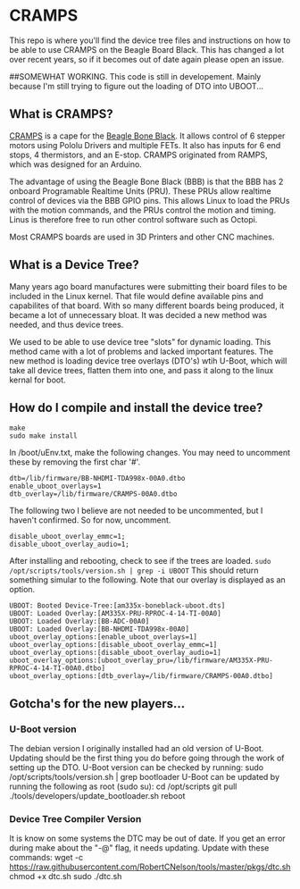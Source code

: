# CRAMPS
This repo is where you'll find the device tree files and instructions on how to be able to use CRAMPS on the Beagle Board Black. This has changed a lot over recent years, so if it becomes out of date again please open an issue.

##SOMEWHAT WORKING.
This code is still in developement. Mainly because I'm still trying to figure out the loading of DTO into UBOOT...

## What is CRAMPS?
[CRAMPS](https://github.com/cdsteinkuehler/bobc_hardware/tree/CRAMPS/CRAMPS) is a cape for the [Beagle Bone Black](https://beagleboard.org/black). It allows control of 6 stepper motors using Pololu Drivers and multiple FETs. It also has inputs for 6 end stops, 4 thermistors, and an E-stop. CRAMPS originated from RAMPS, which was designed for an Arduino.

The advantage of using the Beagle Bone Black (BBB) is that the BBB has 2 onboard Programable Realtime Units (PRU). These PRUs allow realtime control of devices via the BBB GPIO pins. This allows Linux to load the PRUs with the motion commands, and the PRUs control the motion and timing. Linus is therefore free to run other control software such as Octopi.

Most CRAMPS boards are used in 3D Printers and other CNC machines.

## What is a Device Tree?
Many years ago board manufactures were submitting their board files to be included in the Linux kernel. That file would define available pins and capabilites of that board. With so many different boards being produced, it became a lot of unnecessary bloat. It was decided a new method was needed, and thus device trees.

We used to be able to use device tree "slots" for dynamic loading. This method came with a lot of problems and lacked important features.
The new method is loading device tree overlays (DTO's) wtih U-Boot, which will take all device trees, flatten them into one, and pass it along to the linux kernal for boot.

## How do I compile and install the device tree?

	make
	sudo make install

In /boot/uEnv.txt, make the following changes. You may need to uncomment these by removing the first char '#'.

	dtb=/lib/firmware/BB-NHDMI-TDA998x-00A0.dtbo
	enable_uboot_overlays=1
	dtb_overlay=/lib/firmware/CRAMPS-00A0.dtbo

The following two I believe are not needed to be uncommented, but I haven't confirmed. So for now, uncomment.

	disable_uboot_overlay_emmc=1;
	disable_uboot_overlay_audio=1;

After installing and rebooting, check to see if the trees are loaded. <code>sudo /opt/scripts/tools/version.sh | grep -i UBOOT</code> This should return something simular to the following. Note that our overlay is displayed as an option.

	UBOOT: Booted Device-Tree:[am335x-boneblack-uboot.dts]
	UBOOT: Loaded Overlay:[AM335X-PRU-RPROC-4-14-TI-00A0]
	UBOOT: Loaded Overlay:[BB-ADC-00A0]
	UBOOT: Loaded Overlay:[BB-NHDMI-TDA998x-00A0]
	uboot_overlay_options:[enable_uboot_overlays=1]
	uboot_overlay_options:[disable_uboot_overlay_emmc=1]
	uboot_overlay_options:[disable_uboot_overlay_audio=1]
	uboot_overlay_options:[uboot_overlay_pru=/lib/firmware/AM335X-PRU-RPROC-4-14-TI-00A0.dtbo]
	uboot_overlay_options:[dtb_overlay=/lib/firmware/CRAMPS-00A0.dtbo]

## Gotcha's for the new players...

### U-Boot version
The debian version I originally installed had an old version of U-Boot. Updating should be the first thing you do before going through the work of setting up the DTO.
U-Boot version can be checked by running:
	sudo /opt/scripts/tools/version.sh | grep bootloader
U-Boot can be updated by running the following as root (sudo su):
	cd /opt/scripts
	git pull
	./tools/developers/update_bootloader.sh
	reboot

### Device Tree Compiler Version
It is know on some systems the DTC may be out of date. If you get an error during make about the "-@" flag, it needs updating.
Update with these commands:
	wget -c https://raw.githubusercontent.com/RobertCNelson/tools/master/pkgs/dtc.sh
	chmod +x dtc.sh
	sudo ./dtc.sh


